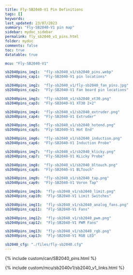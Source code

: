 ```yaml
---
title: Fly-SB2040-V1 Pin Definitions
tags: []
keywords: 
last_updated: 23/07/2023
summary: "Fly-SB2040-V1 pin map"
sidebar: mydoc_sidebar
permalink: fly_sb2040_v1_pins.html
folder: mydoc
comments: false
toc: true
datatable: true

mcu: "Fly-SB2040-V1"

sb2040pins_img1:  "fly-sb2040_v1/sb2040_pins.webp"
sb2040pins_cap1:  "Fly-SB2040-V1 pin locations" 

sb2040pins_img2:  "fly-sb2040_v1/fly-sb2040_fan_pins.jpg"
sb2040pins_cap2:  "Fly-SB2040-V1 Fan board pin locations" 

sb2040pins_img3:  "fly-sb2040_v1/sb2040_xt30.png"
sb2040pins_cap3:  "Fly-SB2040-V1 XT30 2+2" 

sb2040pins_img4:  "fly-sb2040_v1/sb2040_extruder.png"
sb2040pins_cap4:  "Fly-SB2040-V1 Extruder" 

sb2040pins_img5:  "fly-sb2040_v1/sb2040_hotend.png"
sb2040pins_cap5:  "Fly-SB2040-V1 Hot End" 

sb2040pins_img6:  "fly-sb2040_v1/sb2040_induction.png"
sb2040pins_cap6:  "Fly-SB2040-V1 Induction Probe" 

sb2040pins_img7:  "fly-sb2040_v1/sb2040_klicky.png"
sb2040pins_cap7:  "Fly-SB2040-V1 KLicky Probe" 

sb2040pins_img8:  "fly-sb2040_v1/sb2040_bltouch.png"
sb2040pins_cap8:  "Fly-SB2040-V1 BLTouch" 

sb2040pins_img9:  "fly-sb2040_v1/sb2040_tap.png"
sb2040pins_cap9:  "Fly-SB2040-V1 Voron Tap" 

sb2040pins_img10:  "fly-sb2040_v1/sb2040_limit.png"
sb2040pins_cap10:  "Fly-SB2040-V1 Limit Switches" 

sb2040pins_img11:  "fly-sb2040_v1/sb2040_analog_fans.png"
sb2040pins_cap11:  "Fly-SB2040-V1 Fans" 

sb2040pins_img12:  "fly-sb2040_v1/sb2040_pwm.png"
sb2040pins_cap12:  "Fly-SB2040-V1 PWM Fans" 

sb2040pins_img13:  "fly-sb2040_v1/sb2040_rgb.png"
sb2040pins_cap13:  "Fly-SB2040-V1 RGB LED" 

sb2040_cfg: "./files/fly-sb2040.cfg"
---
```


{% include custom/can/SB2040_pins.html %}

{% include custom/mcu/sb2040v1/sb2040_v1_links.html %}
